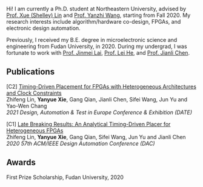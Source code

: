 Hi! I am currently a Ph.D. student at Northeastern University, advised by [Prof. Xue (Shelley) Lin](https://coe.northeastern.edu/people/lin-xue/) and [Prof. Yanzhi Wang](https://coe.northeastern.edu/people/wang-yanzhi/), starting from Fall 2020. My research interests include algorithm/hardware co-design, FPGAs, and electronic design automation.

Previously, I received my B.E. degree in microelectronic science and engineering from Fudan University, in 2020. During my undergrad, I was fortunate to work with [Prof. Jinmei Lai](https://sme.fudan.edu.cn/60/0e/c31147a352270/page.htm), [Prof. Lei He](https://www.ee.ucla.edu/lei-he/), and [Prof. Jianli Chen](https://sme.fudan.edu.cn/5f/c6/c31141a352198/page.htm).

## Publications

[C2] [Timing-Driven Placement for FPGAs with Heterogeneous Architectures and Clock Constraints](https://ieeexplore.ieee.org/document/9474054/)<br>
Zhifeng Lin, **Yanyue Xie**, Gang Qian, Jianli Chen, Sifei Wang, Jun Yu and Yao-Wen Chang<br>
*2021 Design, Automation & Test in Europe Conference & Exhibition (DATE)*

[C1] [Late Breaking Results: An Analytical Timing-Driven Placer for Heterogeneous FPGAs](https://ieeexplore.ieee.org/document/9218699/)<br>
Zhifeng Lin, **Yanyue Xie**, Gang Qian, Sifei Wang, Jun Yu and Jianli Chen<br>
*2020 57th ACM/IEEE Design Automation Conference (DAC)*

## Awards

First Prize Scholarship, Fudan University, 2020



<!-- __   __ __     __ __     __                 _____ __     __   _  -->
<!-- \ \ / / \ \   / / \ \   / /  ,' ^`.'^ `,   / ____ \ \   / /  | | -->
<!--  \ V /   \ \_/ /   \ \_/ /  (           ) | |      \ \_/ /   | | -->
<!--   > <     \   /     \   /    `.       .'  | |       \   /    | | -->
<!--  / . \     | |       | |       `.   .'    | |____    | |  |__| | -->
<!-- /_/ \_\    |_|       |_|         `.'       \_____|   |_| \_____/ -->

<!-- 献给那位吃饺子不吃馅的女孩 -->
